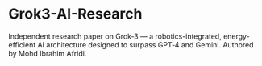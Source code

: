 # Grok3-AI-Research
Independent research paper on Grok‑3 — a robotics-integrated, energy-efficient AI architecture designed to surpass GPT‑4 and Gemini. Authored by Mohd Ibrahim Afridi.

